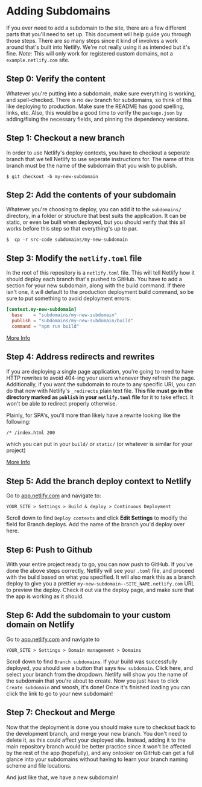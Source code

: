 # Adding Subdomains

If you ever need to add a subdomain to the site, there are a few different parts that you'll need to set up. This document will help guide you through those steps. There are so many steps since it kind of involves a work around that's built into Netlify. We're not really using it as intended but it's fine. _Note:_ This will only work for registered custom domains, not a `example.netlify.com` site.

## Step 0: Verify the content

Whatever you're putting into a subdomain, make sure everything is working, and spell-checked. There is no `dev` branch for subdomains, so think of this like deploying to production. Make sure the README has good spelling, links, etc. Also, this would be a good time to verify the `package.json` by adding/fixing the necessary fields, and pinning the dependency versions.

## Step 1: Checkout a new branch

In order to use Netlify's deploy contexts, you have to checkout a seperate branch that we tell Netlify to use seperate instructions for. The name of this branch must be the name of the subdomain that you wish to publish.

```shell
$ git checkout -b my-new-subdomain
```

## Step 2: Add the contents of your subdomain

Whatever you're choosing to deploy, you can add it to the `subdomains/` directory, in a folder or structure that best suits the application. It can be static, or even be built when deployed, but you should verify that this all works before this step so that everything's up to par.

```shell
$  cp -r src-code subdomains/my-new-subdomain
```

## Step 3: Modify the `netlify.toml` file

In the root of this repository is a `netlify.toml` file. This will tell Netlify how it should deploy each branch that's pushed to GitHub. You have to add a section for your new subdomain, along with the build command. If there isn't one, it will default to the production deployment build command, so be sure to put something to avoid deployment errors:

```toml
[context.my-new-subdomain]
  base    = "subdomains/my-new-subdomain"
  publish = "subdomains/my-new-subdomain/build"
  command = "npm run build"
```

[More Info](https://www.netlify.com/docs/continuous-deployment/#deploy-contexts)

## Step 4: Address redirects and rewrites

If you are deploying a single page application, you're going to need to have HTTP rewrites to avoid 404-ing your users whenever they refresh the page. Additionally, if you want the subdomain to route to any specific URI, you can do that now with Netlify's `_redirects` plain text file. **This file must go in the directory marked as `publish` in your `netlify.toml` file** for it to take effect. It won't be able to redirect properly otherwise.

Plainly, for SPA's, you'll more than likely have a rewrite looking like the following:

```txt
/* /index.html 200
```

which you can put in your `build/` or `static/` (or whatever is similar for your project)

[More Info](https://www.netlify.com/docs/redirects/)

## Step 5: Add the branch deploy context to Netlify

Go to [app.netlify.com](app.netlify.com) and navigate to:

```
YOUR_SITE > Settings > Build & deploy > Continuous Deployment
```

Scroll down to find `Deploy contexts` and click **Edit Settings** to modify the field for Branch deploys. Add the name of the branch you'd deploy over here.

## Step 6: Push to Github

With your entire project ready to go, you can now push to GitHub. If you've done the above steps correctly, Netlify will see your `.toml` file, and proceed with the build based on what you specified. It will also mark this as a branch deploy to give you a prettier `my-new-subdomain--SITE_NAME.netlify.com` URL to preview the deploy. Check it out via the deploy page, and make sure that the app is working as it should.

## Step 6: Add the subdomain to your custom domain on Netlify

Go to [app.netlify.com](app.netlify.com) and navigate to

```
YOUR_SITE > Settings > Domain management > Domains
```

Scroll down to find `Branch subdomains`. If your build was successfully deployed, you should see a button that says `New subdomain`. Click here, and select your branch from the dropdown. Netlify will show you the name of the subdomain that you're about to create. Now you just have to click `Create subdomain` and woosh, it's done! Once it's finished loading you can click the link to go to your new subdomain!

## Step 7: Checkout and Merge

Now that the deployment is done you should make sure to checkout back to the development branch, and merge your new branch. You don't need to delete it, as this could affect your deployed site. Instead, adding it to the main repository branch would be better practice since it won't be affected by the rest of the app (hopefully), and any onlooker on GitHub can get a full glance into your subdomains without having to learn your branch naming scheme and file locations.

And just like that, we have a new subdomain!
